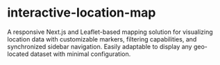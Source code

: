 # interactive-location-map
A responsive Next.js and Leaflet-based mapping solution for visualizing location data with customizable markers, filtering capabilities, and synchronized sidebar navigation. Easily adaptable to display any geo-located dataset with minimal configuration.
